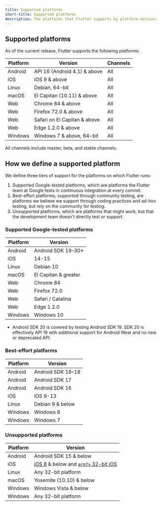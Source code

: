 ```yaml
---
title: Supported platforms
short-title: Supported platforms
description: The platforms that Flutter supports by platform version.
---
```


## Supported platforms

As of the current release,
Flutter supports the following platforms:

|Platform|Version                       |Channels |
|--------|------------------------------|---------|
|Android | API 16 (Android 4.1) & above | All     |
|iOS     | iOS 9 & above                | All     |
|Linux   | Debian, 64-bit               | All     |
|macOS   | El Capitan (10.11) & above   | All     |
|Web     | Chrome 84  & above           | All     |
|Web     | Firefox 72.0 & above         | All     |
|Web     | Safari on El Capitan & above | All     |
|Web     | Edge 1.2.0 & above           | All     |
|Windows | Windows 7 & above, 64-bit    | All     |

All channels include master, beta,
and stable channels.

## How we define a supported platform

We define three tiers of support for the platforms on
which Flutter runs:

1. Supported Google-tested platforms,
   which are platforms the Flutter team at
   Google tests in continuous integration at every commit.
1. Best-effort platforms, supported through community
   testing, are platforms we believe we support through
   coding practices and ad-hoc testing,
   but rely on the community for testing.
1. Unsupported platforms, which are platforms that
   might work, but that the development team
   doesn't directly test or support.

### Supported Google-tested platforms

|Platform|Version               |
|--------|----------------------|
|Android |Android SDK 19–30*    |
|iOS     |14-15                 |
|Linux   |Debian 10             |
|macOS   |El Capitan & greater  |
|Web     |Chrome 84             |
|Web     |Firefox 72.0          |
|Web     |Safari / Catalina     |
|Web     |Edge 1.2.0            |
|Windows |Windows 10            |

* Android SDK 20 is covered by testing Android SDK 19. SDK 20 is effectively
  API 19 with additional support for Android Wear and no new or deprecated API.

### Best-effort platforms

|Platform|Version             |
|--------|--------------------|
|Android |Android SDK 16–18   |
|Android |Android SDK 17      |
|Android |Android SDK 16      |
|iOS     |iOS 9-13            |
|Linux   |Debian 9 & below    |
|Windows |Windows 8           |
|Windows |Windows 7           |

### Unsupported platforms

|Platform|Version                                     |
|--------|--------------------------------------------|
|Android |Android SDK 15 & below                      |
|iOS     |[iOS 8][] & below and [`arm7v` 32-bit iOS][]|
|Linux   |Any 32-bit platform                         |
|macOS   |Yosemite (10.10) & below                    |
|Windows |Windows Vista & below                       |
|Windows |Any 32-bit platform                         |

[iOS 8]: {{site.url}}/go/rfc-ios8-deprecation
[`arm7v` 32-bit iOS]: {{site.url}}/go/rfc-32-bit-ios-unsupported
